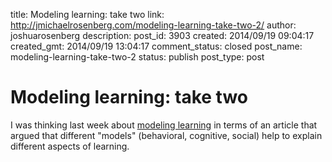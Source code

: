 title: Modeling learning: take two
link: http://jmichaelrosenberg.com/modeling-learning-take-two-2/
author: joshuarosenberg
description: 
post_id: 3903
created: 2014/09/19 09:04:17
created_gmt: 2014/09/19 13:04:17
comment_status: closed
post_name: modeling-learning-take-two-2
status: publish
post_type: post

# Modeling learning: take two

I was thinking last week about [modeling learning](http://joshuamrosenberg.com/modeling-learning/) in terms of an article that argued that different "models" (behavioral, cognitive, social) help to explain different aspects of learning.